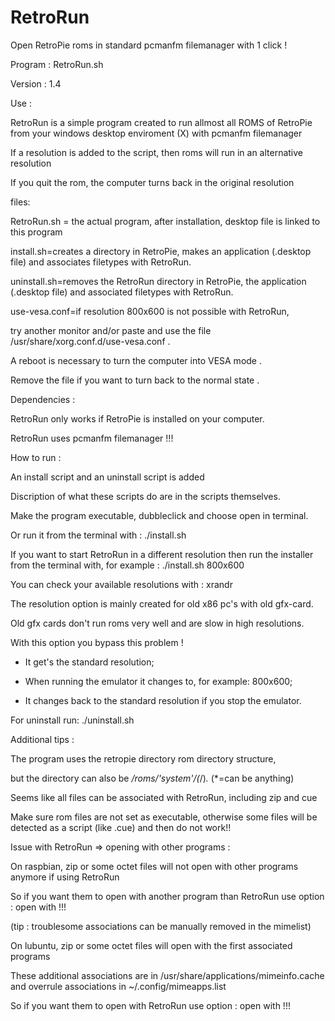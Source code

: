 # RetroRun

Open RetroPie roms in standard pcmanfm filemanager with 1 click !

Program : RetroRun.sh

Version : 1.4


Use : 

RetroRun is a simple program created to run allmost all ROMS of RetroPie from your windows desktop enviroment (X) with pcmanfm filemanager

If a resolution is added to the script, then roms will run in an alternative resolution

If you quit the rom, the computer turns back in the original resolution


files:

RetroRun.sh = the actual program, after installation, desktop file is linked to this program

install.sh=creates a directory in RetroPie, makes an application (.desktop file) and associates filetypes with RetroRun.

uninstall.sh=removes the RetroRun directory in RetroPie,  the application (.desktop file) and associated filetypes with RetroRun.

use-vesa.conf=if resolution 800x600 is not possible with RetroRun,

try another monitor and/or paste and use the file /usr/share/xorg.conf.d/use-vesa.conf .

A reboot is necessary to turn the computer into VESA mode .

Remove the file if you want to turn back to the normal state .


Dependencies : 

RetroRun only works if RetroPie is installed on your computer.

RetroRun uses pcmanfm filemanager !!!


How to run :

An install script and an uninstall script is added

Discription of what these scripts do are in the scripts themselves.

Make the program executable, dubbleclick and choose open in terminal.

Or run it from the terminal with : ./install.sh

If you want to start RetroRun in a different resolution then  run the installer from the terminal with, for example : ./install.sh 800x600

You can check your available resolutions with : xrandr

The resolution option is mainly created for old x86 pc's with old gfx-card.

Old gfx cards don't run roms very well and are slow in high resolutions. 

With this option you bypass this problem !

- It get's the standard resolution;

- When running the emulator it changes to, for example: 800x600;

- It changes back to the standard resolution if you stop the emulator.

For uninstall run: ./uninstall.sh


Additional tips :

The program uses the retropie directory rom directory structure, 

but the directory can also be */roms/'system'/(*/)*.* (*=can be anything)

Seems like all files can be associated with RetroRun, including zip and cue

Make sure rom files are not set as executable, otherwise some files will be detected as a script (like .cue) and then do not work!!


Issue with RetroRun => opening with other programs :

On raspbian,  zip or some octet files will not open with other programs anymore if using RetroRun

So if you want them to open with another program than RetroRun use option : open with !!!

(tip : troublesome associations can be manually removed in the mimelist)

On lubuntu,  zip or some octet files will open with the first associated programs

These additional associations are in /usr/share/applications/mimeinfo.cache and overrule associations in ~/.config/mimeapps.list

So if you want them to open with RetroRun use option : open with !!!
